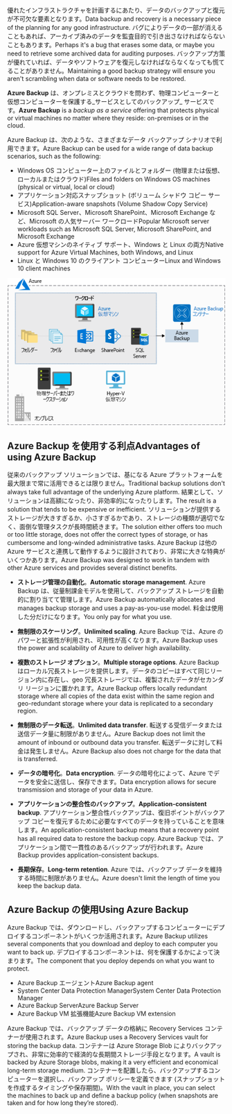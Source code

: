 <span data-ttu-id="8eb76-101">優れたインフラストラクチャを計画するにあたり、データのバックアップと復元が不可欠な要素となります。</span><span class="sxs-lookup"><span data-stu-id="8eb76-101">Data backup and recovery is a necessary piece of the planning for any good infrastructure.</span></span> <span data-ttu-id="8eb76-102">バグによりデータの一部が消えることもあれば、アーカイブ済みのデータを監査目的で引き出さなければならないこともあります。</span><span class="sxs-lookup"><span data-stu-id="8eb76-102">Perhaps it's a bug that erases some data, or maybe you need to retrieve some archived data for auditing purposes.</span></span> <span data-ttu-id="8eb76-103">バックアップ方策が優れていれば、データやソフトウェアを復元しなければならなくなっても慌てることがありません。</span><span class="sxs-lookup"><span data-stu-id="8eb76-103">Maintaining a good backup strategy will ensure you aren't scrambling when data or software needs to be restored.</span></span>

<span data-ttu-id="8eb76-104">**Azure Backup** は、オンプレミスとクラウドを問わず、物理コンピューターと仮想コンピューターを保護する_サービスとしてのバックアップ_ サービスです。</span><span class="sxs-lookup"><span data-stu-id="8eb76-104">**Azure Backup** is a _backup as a service_ offering that protects physical or virtual machines no matter where they reside: on-premises or in the cloud.</span></span>

<span data-ttu-id="8eb76-105">Azure Backup は、次のような、さまざまなデータ バックアップ シナリオで利用できます。</span><span class="sxs-lookup"><span data-stu-id="8eb76-105">Azure Backup can be used for a wide range of data backup scenarios, such as the following:</span></span>

- <span data-ttu-id="8eb76-106">Windows OS コンピューター上のファイルとフォルダー (物理または仮想、ローカルまたはクラウド)</span><span class="sxs-lookup"><span data-stu-id="8eb76-106">Files and folders on Windows OS machines (physical or virtual, local or cloud)</span></span>
- <span data-ttu-id="8eb76-107">アプリケーション対応スナップショット (ボリューム シャドウ コピー サービス)</span><span class="sxs-lookup"><span data-stu-id="8eb76-107">Application-aware snapshots (Volume Shadow Copy Service)</span></span>
- <span data-ttu-id="8eb76-108">Microsoft SQL Server、Microsoft SharePoint、Microsoft Exchange など、Microsoft の人気サーバー ワークロード</span><span class="sxs-lookup"><span data-stu-id="8eb76-108">Popular Microsoft server workloads such as Microsoft SQL Server, Microsoft SharePoint, and Microsoft Exchange</span></span>
- <span data-ttu-id="8eb76-109">Azure 仮想マシンのネイティブ サポート、Windows と Linux の両方</span><span class="sxs-lookup"><span data-stu-id="8eb76-109">Native support for Azure Virtual Machines, both Windows, and Linux</span></span>
- <span data-ttu-id="8eb76-110">Linux と Windows 10 のクライアント コンピューター</span><span class="sxs-lookup"><span data-stu-id="8eb76-110">Linux and Windows 10 client machines</span></span>

![フォルダー、ファイル、Exchange、SharePoint、SQL Server など、Azur 仮想マシンからのさまざまなワークロードを格納するために使用されている Azure Backup Vault を示す図。](../media/6-backup-server.png)

## <a name="advantages-of-using-azure-backup"></a><span data-ttu-id="8eb76-112">Azure Backup を使用する利点</span><span class="sxs-lookup"><span data-stu-id="8eb76-112">Advantages of using Azure Backup</span></span>

<span data-ttu-id="8eb76-113">従来のバックアップ ソリューションでは、基になる Azure プラットフォームを最大限まで常に活用できるとは限りません。</span><span class="sxs-lookup"><span data-stu-id="8eb76-113">Traditional backup solutions don't always take full advantage of the underlying Azure platform.</span></span> <span data-ttu-id="8eb76-114">結果として、ソリューションは高額になったり、非効率的になったりします。</span><span class="sxs-lookup"><span data-stu-id="8eb76-114">The result is a solution that tends to be expensive or inefficient.</span></span> <span data-ttu-id="8eb76-115">ソリューションが提供するストレージが大きすぎるか、小さすぎるかであり、ストレージの種類が適切でなく、面倒な管理タスクが長時間続きます。</span><span class="sxs-lookup"><span data-stu-id="8eb76-115">The solution either offers too much or too little storage, does not offer the correct types of storage, or has cumbersome and long-winded administrative tasks.</span></span> <span data-ttu-id="8eb76-116">Azure Backup は他の Azure サービスと連携して動作するように設計されており、非常に大きな特典がいくつかあります。</span><span class="sxs-lookup"><span data-stu-id="8eb76-116">Azure Backup was designed to work in tandem with other Azure services and provides several distinct benefits.</span></span>

- <span data-ttu-id="8eb76-117">**ストレージ管理の自動化**。</span><span class="sxs-lookup"><span data-stu-id="8eb76-117">**Automatic storage management**.</span></span> <span data-ttu-id="8eb76-118">Azure Backup は、従量制課金モデルを使用して、バックアップ ストレージを自動的に割り当てて管理します。</span><span class="sxs-lookup"><span data-stu-id="8eb76-118">Azure Backup automatically allocates and manages backup storage and uses a pay-as-you-use model.</span></span> <span data-ttu-id="8eb76-119">料金は使用した分だけになります。</span><span class="sxs-lookup"><span data-stu-id="8eb76-119">You only pay for what you use.</span></span>

- <span data-ttu-id="8eb76-120">**無制限のスケーリング**。</span><span class="sxs-lookup"><span data-stu-id="8eb76-120">**Unlimited scaling**.</span></span> <span data-ttu-id="8eb76-121">Azure Backup では、Azure のパワーと拡張性が利用され、可用性が高くなります。</span><span class="sxs-lookup"><span data-stu-id="8eb76-121">Azure Backup uses the power and scalability of Azure to deliver high availability.</span></span>

- <span data-ttu-id="8eb76-122">**複数のストレージ オプション**。</span><span class="sxs-lookup"><span data-stu-id="8eb76-122">**Multiple storage options**.</span></span> <span data-ttu-id="8eb76-123">Azure Backup はローカル冗長ストレージを提供します。データのコピーはすべて同じリージョン内に存在し、geo 冗長ストレージでは、複製されたデータがセカンダリ リージョンに置かれます。</span><span class="sxs-lookup"><span data-stu-id="8eb76-123">Azure Backup offers locally redundant storage where all copies of the data exist within the same region and geo-redundant storage where your data is replicated to a secondary region.</span></span>

- <span data-ttu-id="8eb76-124">**無制限のデータ転送**。</span><span class="sxs-lookup"><span data-stu-id="8eb76-124">**Unlimited data transfer**.</span></span> <span data-ttu-id="8eb76-125">転送する受信データまたは送信データ量に制限がありません。</span><span class="sxs-lookup"><span data-stu-id="8eb76-125">Azure Backup does not limit the amount of inbound or outbound data you transfer.</span></span> <span data-ttu-id="8eb76-126">転送データに対して料金は発生しません。</span><span class="sxs-lookup"><span data-stu-id="8eb76-126">Azure Backup also does not charge for the data that is transferred.</span></span>

- <span data-ttu-id="8eb76-127">**データの暗号化**。</span><span class="sxs-lookup"><span data-stu-id="8eb76-127">**Data encryption**.</span></span> <span data-ttu-id="8eb76-128">データの暗号化によって、Azure でデータを安全に送信し、保存できます。</span><span class="sxs-lookup"><span data-stu-id="8eb76-128">Data encryption allows for secure transmission and storage of your data in Azure.</span></span>

- <span data-ttu-id="8eb76-129">**アプリケーションの整合性のバックアップ**。</span><span class="sxs-lookup"><span data-stu-id="8eb76-129">**Application-consistent backup**.</span></span> <span data-ttu-id="8eb76-130">アプリケーション整合性バックアップは、復旧ポイントがバックアップ コピーを復元するために必要なすべてのデータを持っていることを意味します。</span><span class="sxs-lookup"><span data-stu-id="8eb76-130">An application-consistent backup means that a recovery point has all required data to restore the backup copy.</span></span> <span data-ttu-id="8eb76-131">Azure Backup では、アプリケーション間で一貫性のあるバックアップが行われます。</span><span class="sxs-lookup"><span data-stu-id="8eb76-131">Azure Backup provides application-consistent backups.</span></span>

- <span data-ttu-id="8eb76-132">**長期保存**。</span><span class="sxs-lookup"><span data-stu-id="8eb76-132">**Long-term retention**.</span></span> <span data-ttu-id="8eb76-133">Azure では、バックアップ データを維持する時間に制限がありません。</span><span class="sxs-lookup"><span data-stu-id="8eb76-133">Azure doesn't limit the length of time you keep the backup data.</span></span>

## <a name="using-azure-backup"></a><span data-ttu-id="8eb76-134">Azure Backup の使用</span><span class="sxs-lookup"><span data-stu-id="8eb76-134">Using Azure Backup</span></span>

<span data-ttu-id="8eb76-135">Azure Backup では、ダウンロードし、バックアップするコンピューターにデプロイするコンポーネントがいくつか活用されます。</span><span class="sxs-lookup"><span data-stu-id="8eb76-135">Azure Backup utilizes several components that you download and deploy to each computer you want to back up.</span></span> <span data-ttu-id="8eb76-136">デプロイするコンポーネントは、何を保護するかによって決まります。</span><span class="sxs-lookup"><span data-stu-id="8eb76-136">The component that you deploy depends on what you want to protect.</span></span>

- <span data-ttu-id="8eb76-137">Azure Backup エージェント</span><span class="sxs-lookup"><span data-stu-id="8eb76-137">Azure Backup agent</span></span>
- <span data-ttu-id="8eb76-138">System Center Data Protection Manager</span><span class="sxs-lookup"><span data-stu-id="8eb76-138">System Center Data Protection Manager</span></span>
- <span data-ttu-id="8eb76-139">Azure Backup Server</span><span class="sxs-lookup"><span data-stu-id="8eb76-139">Azure Backup Server</span></span>
- <span data-ttu-id="8eb76-140">Azure Backup VM 拡張機能</span><span class="sxs-lookup"><span data-stu-id="8eb76-140">Azure Backup VM extension</span></span>

<span data-ttu-id="8eb76-141">Azure Backup では、バックアップ データの格納に Recovery Services コンテナーが使用されます。</span><span class="sxs-lookup"><span data-stu-id="8eb76-141">Azure Backup uses a Recovery Services vault for storing the backup data.</span></span> <span data-ttu-id="8eb76-142">コンテナーは Azure Storage Blob によりバックアップされ、非常に効率的で経済的な長期間ストレージ手段となります。</span><span class="sxs-lookup"><span data-stu-id="8eb76-142">A vault is backed by Azure Storage blobs, making it a very efficient and economical long-term storage medium.</span></span> <span data-ttu-id="8eb76-143">コンテナーを配置したら、バックアップするコンピューターを選択し、バックアップ ポリシーを定義できます (スナップショットを作成するタイミングや保存期間)。</span><span class="sxs-lookup"><span data-stu-id="8eb76-143">With the vault in place, you can select the machines to back up and define a backup policy (when snapshots are taken and for how long they’re stored).</span></span>